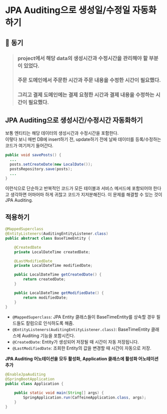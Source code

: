 # JPA Auditing으로 생성일/수정일 자동화하기
## 🙉 동기
> ### project에서 해당 data의 생성시간과 수정시간을 관리해야 할 부분이 있었다.  
> ### 주문 도메인에서 주문한 시간과 주문 내용을 수정한 시간이 필요했다.  
> ### 그리고 결제 도메인에는 결제 요청한 시간과 결제 내용을 수정하는 시간이 필요했다.

## JPA Auditing으로 생성시간/수정시간 자동화하기
보통 엔티티는 해당 데이터의 생성시간과 수정시간을 포함한다.  
이렇다 보니 매번 DB에 insert하기 전, update하기 전에 날짜 데이터를 등록/수정하는 코드가 여기저기 들어간다.
```java
public void savePosts() {
  ...
  posts.setCreateDate(new LocalDate());
  postsRepository.save(posts);
  ...
}
```
이런식으로 단순하고 반복적인 코드가 모든 테이블과 서비스 메서드에 포함되어야 한다고 생각하면 어마어마 하게 귀찮고 코드가 지저분해진다. 이 문제를 해결할 수 있는 것이 JPA Auditing.

## 적용하기
```java
@MappedSuperclass
@EntityListeners(AuditingEntityListener.class)
public abstract class BaseTimeEntity {

    @CreatedDate
    private LocalDateTime createdDate;

    @LastModifiedDate
    private LocalDateTime modifiedDate;

    public LocalDateTime getCreatedDate() {
        return createdDate;
    }

    public LocalDateTime getModifiedDate() {
        return modifiedDate;
    }
}
```
* ```@MappedSuperclass```: JPA Entity 클래스들이 BaseTimeEntity를 상속할 경우 필드들도 칼럼으로 인식하도록 해줌.
* ```@EntityListeners(AuditingEntityListener.class)```: BaseTimeEntity 클래스에 Auditing 기능을 포함시킨다.
* ```@CreatedDate```: Entity가 생성되어 저장될 때 시간이 자동 저장됩니다.
* ```@LastModifiedDate```: 조회한 Entity의 값을 변경할 때 시간이 자동으로 저장.

**JPA Auditing 어노테이션을 모두 활성화, Application 클래스에 활성화 어노테이션 추가**
```java
@EnableJpaAuditing
@SpringBootApplication
public class Application {

    public static void main(String[] args) {
        SpringApplication.run(CaffeineApplication.class, args);
    }
}
```
